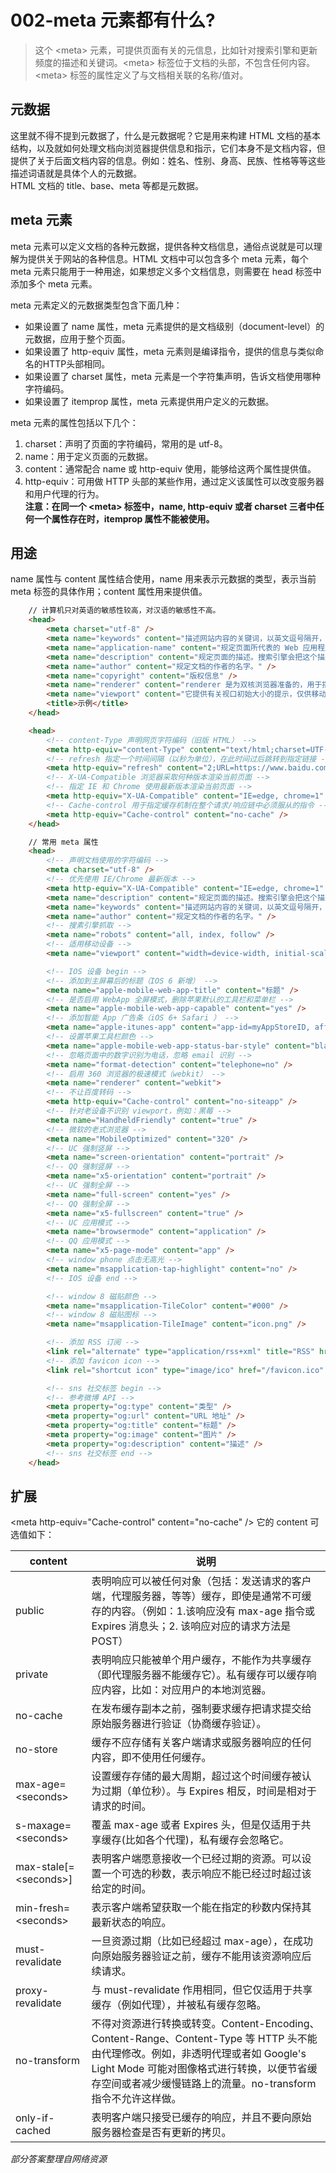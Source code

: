 # 002-meta 元素都有什么?

> 这个 \<meta\> 元素，可提供页面有关的元信息，比如针对搜索引擎和更新频度的描述和关键词。\<meta\> 标签位于文档的头部，不包含任何内容。\<meta\> 标签的属性定义了与文档相关联的名称/值对。

## 元数据

这里就不得不提到元数据了，什么是元数据呢？它是用来构建 HTML 文档的基本结构，以及就如何处理文档向浏览器提供信息和指示，它们本身不是文档内容，但提供了关于后面文档内容的信息。例如：姓名、性别、身高、民族、性格等等这些描述词语就是具体个人的元数据。  
HTML 文档的 title、base、meta 等都是元数据。

## meta 元素

meta 元素可以定义文档的各种元数据，提供各种文档信息，通俗点说就是可以理解为提供关于网站的各种信息。HTML 文档中可以包含多个 meta 元素，每个 meta 元素只能用于一种用途，如果想定义多个文档信息，则需要在 head 标签中添加多个 meta 元素。

meta 元素定义的元数据类型包含下面几种：
- 如果设置了 name 属性，meta 元素提供的是文档级别（document-level）的元数据，应用于整个页面。
- 如果设置了 http-equiv 属性，meta 元素则是编译指令，提供的信息与类似命名的HTTP头部相同。
- 如果设置了 charset 属性，meta 元素是一个字符集声明，告诉文档使用哪种字符编码。
- 如果设置了 itemprop 属性，meta 元素提供用户定义的元数据。

meta 元素的属性包括以下几个：  
1. charset：声明了页面的字符编码，常用的是 utf-8。
2. name：用于定义页面的元数据。
3. content：通常配合 name 或 http-equiv 使用，能够给这两个属性提供值。
4. http-equiv：可用做 HTTP 头部的某些作用，通过定义该属性可以改变服务器和用户代理的行为。  
**注意：在同一个 \<meta> 标签中，name, http-equiv 或者 charset 三者中任何一个属性存在时，itemprop 属性不能被使用。**

## 用途

name 属性与 content 属性结合使用，name 用来表示元数据的类型，表示当前 meta 标签的具体作用；content 属性用来提供值。

```html
    // 计算机只对英语的敏感性较高，对汉语的敏感性不高。
    <head>
        <meta charset="utf-8" />
        <meta name="keywords" content="描述网站内容的关键词，以英文逗号隔开，一般不超过 3 个，用于 SEO 搜索。" />
        <meta name="application-name" content="规定页面所代表的 Web 应用程序的名称。" />
        <meta name="description" content="规定页面的描述。搜索引擎会把这个描述显示在搜索结果中。" />
        <meta name="author" content="规定文档的作者的名字。" />
        <meta name="copyright" content="版权信息" />
        <meta name="renderer" content="renderer 是为双核浏览器准备的，用于指定双核浏览器默认以何种方式渲染网页。一般是 webkit 内核，可选值 webkit|ie-comp|ie-stand 意义分别是：webkit、IE 兼容模式、IE 标准模式" />
        <meta name="viewport" content="它提供有关视口初始大小的提示，仅供移动设备使用。" />
        <title>示例</title>
    </head>
```

```html
    <head>
        <!-- content-Type 声明网页字符编码（旧版 HTML） -->
        <meta http-equiv="content-Type" content="text/html;charset=UTF-8" />
        <!-- refresh 指定一个时间间隔（以秒为单位），在此时间过后跳转到指定链接 -->
        <meta http-equiv="refresh" content="2;URL=https://www.baidu.com" />
        <!-- X-UA-Compatible 浏览器采取何种版本渲染当前页面 -->
        <!-- 指定 IE 和 Chrome 使用最新版本渲染当前页面 -->
        <meta http-equiv="X-UA-Compatible" content="IE=edge, chrome=1" />
        <!-- Cache-control 用于指定缓存机制在整个请求/响应链中必须服从的指令 -->
        <meta http-equiv="Cache-control" content="no-cache" />
    </head>
```

```html
    // 常用 meta 属性
    <head>
        <!-- 声明文档使用的字符编码 -->
        <meta charset="utf-8" />
        <!-- 优先使用 IE/Chrome 最新版本 -->
        <meta http-equiv="X-UA-Compatible" content="IE=edge, chrome=1" />
        <meta name="description" content="规定页面的描述。搜索引擎会把这个描述显示在搜索结果中。" />
        <meta name="keywords" content="描述网站内容的关键词，以英文逗号隔开，一般不超过 3 个，用于 SEO 搜索。" />
        <meta name="author" content="规定文档的作者的名字。" />
        <!-- 搜素引擎抓取 -->
        <meta name="robots" content="all, index, follow" />
        <!-- 适用移动设备 -->
        <meta name="viewport" content="width=device-width, initial-scale=1, maximum-scale=1">

        <!-- IOS 设备 begin -->
        <!-- 添加到主屏幕后的标题（IOS 6 新增） -->
        <meta name="apple-mobile-web-app-title" content="标题" />
        <!-- 是否启用 WebApp 全屏模式，删除苹果默认的工具栏和菜单栏 -->
        <meta name="apple-mobile-web-app-capable" content="yes" />
        <!-- 添加智能 App 广告条（iOS 6+ Safari ） -->
        <meta name="apple-itunes-app" content="app-id=myAppStoreID, affiliate-data=myAffiliateData, app-argument=myURL" />
        <!-- 设置苹果工具栏颜色 -->
        <meta name="apple-mobile-web-app-status-bar-style" content="black" />
        <!-- 忽略页面中的数字识别为电话，忽略 email 识别 -->
        <meta name="format-detection" content="telephone=no" />
        <!-- 启用 360 浏览器的极速模式（webkit） -->
        <meta name="renderer" content="webkit">
        <!-- 不让百度转码 -->
        <meta http-equiv="Cache-control" content="no-siteapp" />
        <!-- 针对老设备不识别 viewport，例如：黑莓 -->
        <meta name="HandheldFriendly" content="true" />
        <!-- 微软的老式浏览器 -->
        <meta name="MobileOptimized" content="320" />
        <!-- UC 强制竖屏 -->
        <meta name="screen-orientation" content="portrait" />
        <!-- QQ 强制竖屏 -->
        <meta name="x5-orientation" content="portrait" />
        <!-- UC 强制全屏 -->
        <meta name="full-screen" content="yes" />
        <!-- QQ 强制全屏 -->
        <meta name="x5-fullscreen" content="true" />
        <!-- UC 应用模式 -->
        <meta name="browsermode" content="application" />
        <!-- QQ 应用模式 -->
        <meta name="x5-page-mode" content="app" />
        <!-- window phone 点击无高光 -->
        <meta name="msapplication-tap-highlight" content="no" />
        <!-- IOS 设备 end -->

        <!-- window 8 磁贴颜色 -->
        <meta name="msapplication-TileColor" content="#000" />
        <!-- window 8 磁贴图标 -->
        <meta name="msapplication-TileImage" content="icon.png" />

        <!-- 添加 RSS 订阅 -->
        <link rel="alternate" type="application/rss+xml" title="RSS" href="/rss.xml" />
        <!-- 添加 favicon icon -->
        <link rel="shortcut icon" type="image/ico" href="/favicon.ico" />

        <!-- sns 社交标签 begin -->
        <!-- 参考微博 API -->
        <meta property="og:type" content="类型" />
        <meta property="og:url" content="URL 地址" />
        <meta property="og:title" content="标题" />
        <meta property="og:image" content="图片" />
        <meta property="og:description" content="描述" />
        <!-- sns 社交标签 end -->
    </head>
```

## 扩展

\<meta http-equiv="Cache-control" content="no-cache" \/\> 它的 content 可选值如下：

| content | 说明 |
| --- | --- |
| public | 表明响应可以被任何对象（包括：发送请求的客户端，代理服务器，等等）缓存，即使是通常不可缓存的内容。（例如：1.该响应没有 max-age 指令或 Expires 消息头；2. 该响应对应的请求方法是 POST）|
| private | 表明响应只能被单个用户缓存，不能作为共享缓存（即代理服务器不能缓存它）。私有缓存可以缓存响应内容，比如：对应用户的本地浏览器。|
| no-cache | 在发布缓存副本之前，强制要求缓存把请求提交给原始服务器进行验证（协商缓存验证）。|
| no-store | 缓存不应存储有关客户端请求或服务器响应的任何内容，即不使用任何缓存。|
| max-age=\<seconds\> | 设置缓存存储的最大周期，超过这个时间缓存被认为过期（单位秒）。与 Expires 相反，时间是相对于请求的时间。|
| s-maxage=\<seconds\> | 覆盖 max-age 或者 Expires 头，但是仅适用于共享缓存(比如各个代理)，私有缓存会忽略它。|
| max-stale\[=\<seconds\>\] | 表明客户端愿意接收一个已经过期的资源。可以设置一个可选的秒数，表示响应不能已经过时超过该给定的时间。|
| min-fresh=\<seconds\> | 表示客户端希望获取一个能在指定的秒数内保持其最新状态的响应。|
| must-revalidate | 一旦资源过期（比如已经超过 max-age），在成功向原始服务器验证之前，缓存不能用该资源响应后续请求。|
| proxy-revalidate | 与 must-revalidate 作用相同，但它仅适用于共享缓存（例如代理），并被私有缓存忽略。|
| no-transform | 不得对资源进行转换或转变。Content-Encoding、Content-Range、Content-Type 等 HTTP 头不能由代理修改。例如，非透明代理或者如 Google's Light Mode 可能对图像格式进行转换，以便节省缓存空间或者减少缓慢链路上的流量。no-transform指令不允许这样做。|
| only-if-cached | 表明客户端只接受已缓存的响应，并且不要向原始服务器检查是否有更新的拷贝。|

*部分答案整理自网络资源*